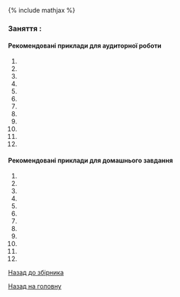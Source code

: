 {% include mathjax %}

### Заняття :

#### Рекомендовані приклади для аудиторної роботи

1. 

2. 

3. 

4. 

5. 

6. 

7. 

8. 

9. 

10. 

11. 

12. 

#### Рекомендовані приклади для домашнього завдання

1. 

2. 

3. 

4. 

5. 

6. 

7. 

8. 

9. 

10. 

11. 

12. 

[Назад до збірника](README.md)

[Назад на головну](../README.md)
